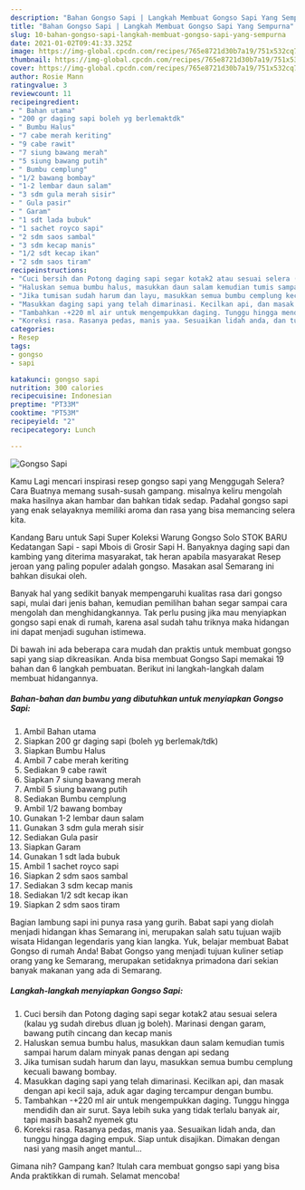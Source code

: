 ```yaml
---
description: "Bahan Gongso Sapi | Langkah Membuat Gongso Sapi Yang Sempurna"
title: "Bahan Gongso Sapi | Langkah Membuat Gongso Sapi Yang Sempurna"
slug: 10-bahan-gongso-sapi-langkah-membuat-gongso-sapi-yang-sempurna
date: 2021-01-02T09:41:33.325Z
image: https://img-global.cpcdn.com/recipes/765e8721d30b7a19/751x532cq70/gongso-sapi-foto-resep-utama.jpg
thumbnail: https://img-global.cpcdn.com/recipes/765e8721d30b7a19/751x532cq70/gongso-sapi-foto-resep-utama.jpg
cover: https://img-global.cpcdn.com/recipes/765e8721d30b7a19/751x532cq70/gongso-sapi-foto-resep-utama.jpg
author: Rosie Mann
ratingvalue: 3
reviewcount: 11
recipeingredient:
- " Bahan utama"
- "200 gr daging sapi boleh yg berlemaktdk"
- " Bumbu Halus"
- "7 cabe merah keriting"
- "9 cabe rawit"
- "7 siung bawang merah"
- "5 siung bawang putih"
- " Bumbu cemplung"
- "1/2 bawang bombay"
- "1-2 lembar daun salam"
- "3 sdm gula merah sisir"
- " Gula pasir"
- " Garam"
- "1 sdt lada bubuk"
- "1 sachet royco sapi"
- "2 sdm saos sambal"
- "3 sdm kecap manis"
- "1/2 sdt kecap ikan"
- "2 sdm saos tiram"
recipeinstructions:
- "Cuci bersih dan Potong daging sapi segar kotak2 atau sesuai selera (kalau yg sudah direbus dluan jg boleh). Marinasi dengan garam, bawang putih cincang dan kecap manis"
- "Haluskan semua bumbu halus, masukkan daun salam kemudian tumis sampai harum dalam minyak panas dengan api sedang"
- "Jika tumisan sudah harum dan layu, masukkan semua bumbu cemplung kecuali bawang bombay."
- "Masukkan daging sapi yang telah dimarinasi. Kecilkan api, dan masak dengan api kecil saja, aduk agar daging tercampur dengan bumbu."
- "Tambahkan -+220 ml air untuk mengempukkan daging. Tunggu hingga mendidih dan air surut. Saya lebih suka yang tidak terlalu banyak air, tapi masih basah2 nyemek gtu"
- "Koreksi rasa. Rasanya pedas, manis yaa. Sesuaikan lidah anda, dan tunggu hingga daging empuk. Siap untuk disajikan. Dimakan dengan nasi yang masih anget mantul..."
categories:
- Resep
tags:
- gongso
- sapi

katakunci: gongso sapi 
nutrition: 300 calories
recipecuisine: Indonesian
preptime: "PT33M"
cooktime: "PT53M"
recipeyield: "2"
recipecategory: Lunch

---
```



![Gongso Sapi](https://img-global.cpcdn.com/recipes/765e8721d30b7a19/751x532cq70/gongso-sapi-foto-resep-utama.jpg)

Kamu Lagi mencari inspirasi resep gongso sapi yang Menggugah Selera? Cara Buatnya memang susah-susah gampang. misalnya keliru mengolah maka hasilnya akan hambar dan bahkan tidak sedap. Padahal gongso sapi yang enak selayaknya memiliki aroma dan rasa yang bisa memancing selera kita.

Kandang Baru untuk Sapi Super Koleksi Warung Gongso Solo STOK BARU Kedatangan Sapi - sapi Mbois di Grosir Sapi H. Banyaknya daging sapi dan kambing yang diterima masyarakat, tak heran apabila masyarakat Resep jeroan yang paling populer adalah gongso. Masakan asal Semarang ini bahkan disukai oleh.

Banyak hal yang sedikit banyak mempengaruhi kualitas rasa dari gongso sapi, mulai dari jenis bahan, kemudian pemilihan bahan segar sampai cara mengolah dan menghidangkannya. Tak perlu pusing jika mau menyiapkan gongso sapi enak di rumah, karena asal sudah tahu triknya maka hidangan ini dapat menjadi suguhan istimewa.


Di bawah ini ada beberapa cara mudah dan praktis untuk membuat gongso sapi yang siap dikreasikan. Anda bisa membuat Gongso Sapi memakai 19 bahan dan 6 langkah pembuatan. Berikut ini langkah-langkah dalam membuat hidangannya.

<!--inarticleads1-->

##### Bahan-bahan dan bumbu yang dibutuhkan untuk menyiapkan Gongso Sapi:

1. Ambil  Bahan utama
1. Siapkan 200 gr daging sapi (boleh yg berlemak/tdk)
1. Siapkan  Bumbu Halus
1. Ambil 7 cabe merah keriting
1. Sediakan 9 cabe rawit
1. Siapkan 7 siung bawang merah
1. Ambil 5 siung bawang putih
1. Sediakan  Bumbu cemplung
1. Ambil 1/2 bawang bombay
1. Gunakan 1-2 lembar daun salam
1. Gunakan 3 sdm gula merah sisir
1. Sediakan  Gula pasir
1. Siapkan  Garam
1. Gunakan 1 sdt lada bubuk
1. Ambil 1 sachet royco sapi
1. Siapkan 2 sdm saos sambal
1. Sediakan 3 sdm kecap manis
1. Sediakan 1/2 sdt kecap ikan
1. Siapkan 2 sdm saos tiram


Bagian lambung sapi ini punya rasa yang gurih. Babat sapi yang diolah menjadi hidangan khas Semarang ini, merupakan salah satu tujuan wajib wisata Hidangan legendaris yang kian langka. Yuk, belajar membuat Babat Gongso di rumah Anda! Babat Gongso yang menjadi tujuan kuliner setiap orang yang ke Semarang, merupakan setidaknya primadona dari sekian banyak makanan yang ada di Semarang. 

<!--inarticleads2-->

##### Langkah-langkah menyiapkan Gongso Sapi:

1. Cuci bersih dan Potong daging sapi segar kotak2 atau sesuai selera (kalau yg sudah direbus dluan jg boleh). Marinasi dengan garam, bawang putih cincang dan kecap manis
1. Haluskan semua bumbu halus, masukkan daun salam kemudian tumis sampai harum dalam minyak panas dengan api sedang
1. Jika tumisan sudah harum dan layu, masukkan semua bumbu cemplung kecuali bawang bombay.
1. Masukkan daging sapi yang telah dimarinasi. Kecilkan api, dan masak dengan api kecil saja, aduk agar daging tercampur dengan bumbu.
1. Tambahkan -+220 ml air untuk mengempukkan daging. Tunggu hingga mendidih dan air surut. Saya lebih suka yang tidak terlalu banyak air, tapi masih basah2 nyemek gtu
1. Koreksi rasa. Rasanya pedas, manis yaa. Sesuaikan lidah anda, dan tunggu hingga daging empuk. Siap untuk disajikan. Dimakan dengan nasi yang masih anget mantul...




Gimana nih? Gampang kan? Itulah cara membuat gongso sapi yang bisa Anda praktikkan di rumah. Selamat mencoba!
